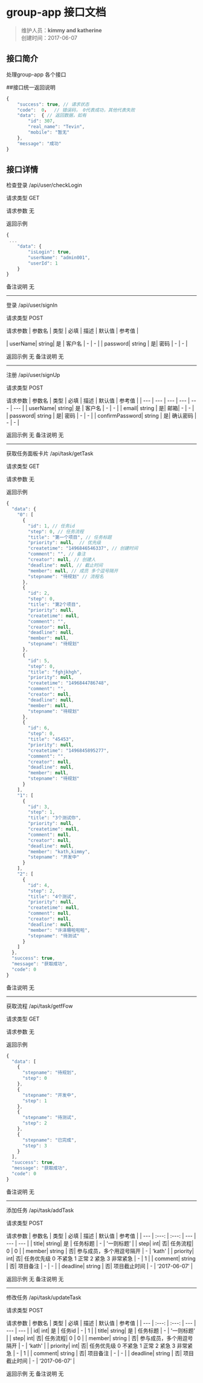 # group-app 接口文档
>维护人员：**kimmy and katherine**  
>创建时间：2017-06-07

## 接口简介
处理group-app 各个接口

##接口统一返回说明
```javascript
{
	"success": true, // 请求状态
    "code":  0，  // 错误码， 0代表成功，其他代表失败
    "data":  { // 返回数据，如有
        "id": 307,
        "real_name": "Tevin",
        "mobile": "暂无"
    },
    "message": "成功"
}
```

## 接口详情

检查登录
/api/user/checkLogin

 请求类型
GET

 请求参数
无

返回示例
```javascript
{
 ...
    "data": {
        "isLogin": true,  
        "userName": "admin001",  
        "userId": 1
    }
}
```
 备注说明
无
<hr>
登录
/api/user/signIn

 请求类型
POST

 请求参数
| 参数名 | 类型 | 必填 | 描述 | 默认值 | 参考值 |

| userName| string| 是 | 客户名 | - | - |
| password| string | 是| 密码 | - | - |

返回示例
无
 备注说明
无
<hr>
注册
/api/user/signUp

 请求类型
POST

 请求参数
| 参数名 | 类型 | 必填 | 描述 | 默认值 | 参考值 |
| --- | --- | --- | --- | --- | --- |
| userName| string| 是 | 客户名 | - | - |
| email| string | 是| 邮箱| - | - |
| password| string | 是| 密码 | - | - |
| confirmPassword| string | 是| 确认密码 | - | - |

返回示例
无
 备注说明
无
<hr>
获取任务面板卡片
/api/task/getTask

 请求类型
GET

 请求参数
无

返回示例
```javascript
{
  "data": {
    "0": [
      {
        "id": 1, // 任务id
        "step": 0, // 任务流程
        "title": "第一个项目", // 任务标题
        "priority": null,  // 优先级
        "createtime": "1496846546337", // 创建时间
        "comment": "", // 备注
        "creator": null, // 创建人
        "deadline": null, // 截止时间
        "member": null, // 成员 多个逗号隔开
        "stepname": "待规划" // 流程名
      },
      {
        "id": 2,
        "step": 0,
        "title": "第2个项目",
        "priority": null,
        "createtime": null,
        "comment": "",
        "creator": null,
        "deadline": null,
        "member": null,
        "stepname": "待规划"
      },
      {
        "id": 5,
        "step": 0,
        "title": "fghjkhgh",
        "priority": null,
        "createtime": "1496844786748",
        "comment": "",
        "creator": null,
        "deadline": null,
        "member": null,
        "stepname": "待规划"
      },
      {
        "id": 6,
        "step": 0,
        "title": "45453",
        "priority": null,
        "createtime": "1496845895277",
        "comment": "",
        "creator": null,
        "deadline": null,
        "member": null,
        "stepname": "待规划"
      }
    ],
    "1": [
      {
        "id": 3,
        "step": 1,
        "title": "3个测试你",
        "priority": null,
        "createtime": null,
        "comment": null,
        "creator": null,
        "deadline": null,
        "member": "kath,kimmy",
        "stepname": "开发中"
      }
    ],
    "2": [
      {
        "id": 4,
        "step": 2,
        "title": "4个测试",
        "priority": null,
        "createtime": null,
        "comment": null,
        "creator": null,
        "deadline": null,
        "member": "许泽珊啦啦啦",
        "stepname": "待测试"
      }
    ]
  },
  "success": true,
  "message": "获取成功",
  "code": 0
}
```
 备注说明
无

<hr>
获取流程
/api/task/getfFow

 请求类型
GET

 请求参数
无

返回示例
```javascript
{
  "data": [
    {
      "stepname": "待规划",
      "step": 0
    },
    {
      "stepname": "开发中",
      "step": 1
    },
    {
      "stepname": "待测试",
      "step": 2
    },
    {
      "stepname": "已完成",
      "step": 3
    }
  ],
  "success": true,
  "message": "获取成功",
  "code": 0
}
```
 备注说明
无

<hr>
添加任务
/api/task/addTask

 请求类型
POST

 请求参数
| 参数名 | 类型 | 必填 | 描述 | 默认值 | 参考值 |
| --- | :---: | :---: | --- | --- | --- |
| title| string| 是 | 任务标题 | - | '一则标题’ |
| step| int| 否| 任务流程| 0 | 0 |
| member| string | 否| 参与成员，多个用逗号隔开 | - | ‘kath' |
| priority| int| 否| 任务优先级 0 不紧急 1 正常 2 紧急 3 非常紧急 | - | 1 |
| comment| string | 否| 项目备注 | - | - |
| deadline| string | 否| 项目截止时间 | - | ‘2017-06-07’ |

返回示例
无
 备注说明
无

<hr>
修改任务
/api/task/updateTask

 请求类型
POST

 请求参数
| 参数名 | 类型 | 必填 | 描述 | 默认值 | 参考值 |
| --- | :---: | :---: | --- | --- | --- |
| id| int| 是 | 任务id | - | 1 |
| title| string| 是 | 任务标题 | - | '一则标题’ |
| step| int| 否| 任务流程| 0 | 0 |
| member| string | 否| 参与成员，多个用逗号隔开 | - | ‘kath' |
| priority| int| 否| 任务优先级 0 不紧急 1 正常 2 紧急 3 非常紧急 | - | 1 |
| comment| string | 否| 项目备注 | - | - |
| deadline| string | 否| 项目截止时间 | - | ‘2017-06-07’ |

返回示例
无
 备注说明
无









